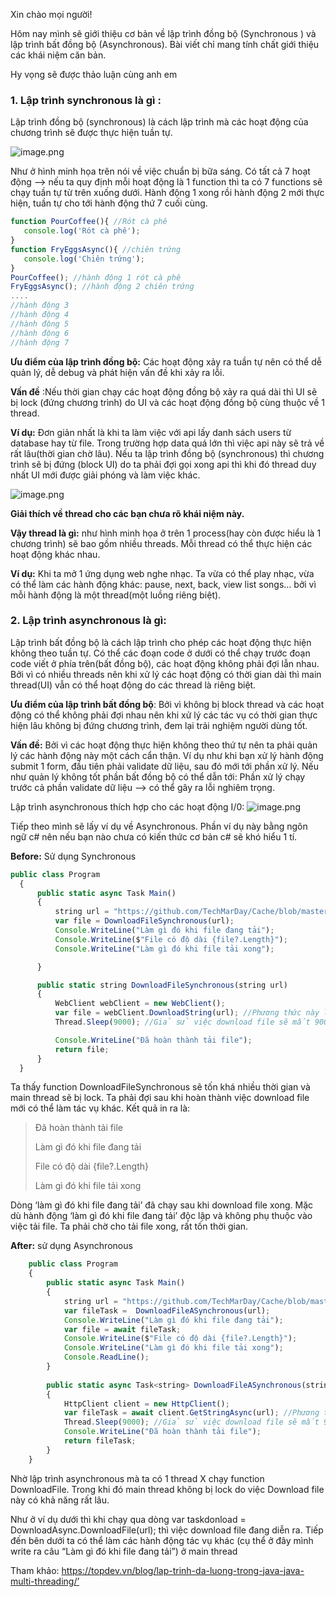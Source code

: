 Xin chào mọi người!

Hôm nay mình sẽ giới thiệu cơ bản về lập trình đồng bộ (Synchronous ) và lập trình bất đồng bộ (Asynchronous).
Bài viết chỉ mang tính chất giới thiệu các khái niệm căn bản.

Hy vọng sẽ được thảo luận cùng anh em

### 1. Lập trình synchronous là gì :
 
 Lập trình đồng bộ (synchronous) là cách lập trình mà các hoạt động của chương trình sẽ được thực hiện tuần tự.
 
 ![image.png](https://images.viblo.asia/f749bf61-bf16-43dd-b45f-6da82e661c76.png)
 
 Như ở hình minh họa trên nói về việc chuẩn bị bữa sáng. Có tất cả 7 hoạt động --> nếu ta quy định mỗi hoạt động là 1 function thì ta có 7 functions sẽ chạy tuần tự từ trên xuống dưới.
 Hành động 1 xong rồi hành động 2 mới thực hiện, tuần tự cho tới hành động thứ 7 cuối cùng.
 
 ```js
function PourCoffee(){ //Rót cà phê
	console.log('Rót cà phê');
}
function FryEggsAsync(){ //chiên trứng
	console.log('Chiên trứng');
}
PourCoffee(); //hành động 1 rót cà phê
FryEggsAsync(); //hành động 2 chiên trứng
....
//hành động 3
//hành động 4
//hành động 5
//hành động 6
//hành động 7
```

**Ưu điểm của lập trình đồng bộ:** Các hoạt động xảy ra tuần tự nên có thể dễ quản lý, dễ debug và phát hiện vấn đề khi xảy ra lỗi.

**Vấn đề** :Nếu thời gian chạy các hoạt động đồng bộ xảy ra quá dài thì UI sẽ bị lock (đứng chương trình) do UI và các hoạt động đồng bộ cùng thuộc về 1 thread.

**Ví dụ:** Đơn giản nhất là khi ta làm việc với api lấy danh sách users từ database hay từ file. Trong trường hợp data quá lớn thì việc api này sẽ trả về rất lâu(thời gian chờ lâu). Nếu ta lập trình đồng bộ (synchronous) thì chương trình sẽ bị đứng (block UI) do ta phải đợi gọi xong api thì khi đó thread duy nhất UI mới được giải phóng và làm việc khác.

![image.png](https://images.viblo.asia/e141711b-7f43-496d-b67f-129afb9763d3.png)

**Giải thích về thread cho các bạn chưa rõ khái niệm này.**

**Vậy thread là gì:** như hình minh họa ở trên 1 process(hay còn được hiểu là 1 chương trình) sẽ bao gồm nhiều threads. Mỗi thread có thể thực hiện các hoạt động khác nhau.

**Ví dụ:** Khi ta mở 1 ứng dụng web nghe nhạc. Ta vừa có thể play nhạc, vừa có thể làm các hành động khác: pause, next, back, view list songs… bởi vì mỗi hành động là một thread(một luồng riêng biệt).

### 2. Lập trình asynchronous là gì: 

Lập trình bất đồng bộ là cách lập trình cho phép các hoạt động thực hiện không theo tuần tự. Có thể các đoạn code ở dưới có thể chạy trước đoạn code viết ở phía trên(bất đồng bộ), các hoạt động không phải đợi lẫn nhau. Bởi vì có nhiều threads nên khi xử lý các hoạt động có thời gian dài thì main thread(UI) vẫn có thể hoạt động do các thread là riêng biệt.

**Ưu điểm của lập trình bất đồng bộ**: Bởi vì không bị block thread và các hoạt động có thể không phải đợi nhau nên khi xử lý các tác vụ có thời gian thực hiện lâu không bị đứng chương trình, đem lại trải nghiệm người dùng tốt.

**Vấn đề:** Bởi vì các hoạt động thực hiện không theo thứ tự nên ta phải quản lý các hành động này một cách cẩn thận. Ví dụ như khi bạn xử lý hành động submit 1 form, đầu tiên phải validate dữ liệu, sau đó mới tới phần xử lý. Nếu như quản lý không tốt phần bất đồng bộ có thể dẫn tới: Phần xử lý chạy trước cả phần validate dữ liệu —> có thể gây ra lỗi nghiêm trọng.

Lập trình asynchronous thích hợp cho các hoạt động I/0:
![image.png](https://images.viblo.asia/aaf7dff6-2cdc-4c95-8bab-0bab915f2ba5.png)

Tiếp theo mình sẽ lấy ví dụ về Asynchronous. Phần ví dụ này bằng ngôn ngữ c# nên nếu bạn nào chưa có kiến thức cơ bản c# sẽ khó hiểu 1 tí.

**Before:** Sử dụng Synchronous
  ```js
  public class Program
    {
        public static async Task Main()
        {
            string url = "https://github.com/TechMarDay/Cache/blob/master/Cache/MemoryCache/Startup.cs";
            var file = DownloadFileSynchronous(url);
            Console.WriteLine("Làm gì đó khi file đang tải");
            Console.WriteLine($"File có độ dài {file?.Length}");
            Console.WriteLine("Làm gì đó khi file tải xong");

        }

        public static string DownloadFileSynchronous(string url)
        {
            WebClient webClient = new WebClient();
            var file = webClient.DownloadString(url); //Phương thức này là Synchronous được cung cấp bởi WebClient của .net
            Thread.Sleep(9000); //Giả sử việc download file sẽ mất 9000 miliseconds 

            Console.WriteLine("Đã hoàn thành tải file");
            return file;
        }
    }
```
Ta thấy function DownloadFileSynchronous sẽ tốn khá nhiều thời gian và main thread sẽ bị lock. Ta phải đợi sau khi hoàn thành việc download file mới có thể làm tác vụ khác. Kết quả in ra là:

> Đã hoàn thành tải file
> 
> Làm gì đó khi file đang tải
> 
> File có độ dài {file?.Length}
> 
> Làm gì đó khi file tải xong

Dòng ‘làm gì đó khi file đang tải’ đã chạy sau khi download file xong. Mặc dù hành động ‘làm gì đó khi file đang tải’ độc lập và không phụ thuộc vào việc tải file. Ta phải chờ cho tải file xong, rất tốn thời gian.

**After:** sử dụng Asynchronous
```js
    public class Program
    {
        public static async Task Main()
        {
            string url = "https://github.com/TechMarDay/Cache/blob/master/Cache/MemoryCache/Startup.cs";
            var fileTask =  DownloadFileASynchronous(url);
            Console.WriteLine("Làm gì đó khi file đang tải");
            var file = await fileTask;
            Console.WriteLine($"File có độ dài {file?.Length}");
            Console.WriteLine("Làm gì đó khi file tải xong");
            Console.ReadLine();
        }
     
        public static async Task<string> DownloadFileASynchronous(string url)
        {
            HttpClient client = new HttpClient();
            var fileTask = await client.GetStringAsync(url); //Phương thức này là Synchronous được cung cấp bởi WebClient của .net
            Thread.Sleep(9000); //Giả sử việc download file sẽ mất 9000 miliseconds 
            Console.WriteLine("Đã hoàn thành tải file");
            return fileTask;
        }
    }

```



Nhờ lập trình asynchronous mà ta có 1 thread X chạy function DownloadFile. Trong khi đó main thread không bị lock do việc Download file này có khả năng rất lâu.

Như ở ví dụ dưới thì khi chạy qua dòng var taskdonload = DownloadAsync.DownloadFile(url); thì việc download file đang diễn ra.
Tiếp đến bên dưới ta có thể làm các hành động tác vụ khác (cụ thể ở đây mình write ra câu “Làm gì đó khi file đang tải”) ở main thread

Tham khảo: https://topdev.vn/blog/lap-trinh-da-luong-trong-java-java-multi-threading/’